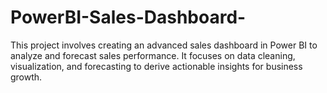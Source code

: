 # PowerBI-Sales-Dashboard-
This project involves creating an advanced sales dashboard in Power BI to analyze and forecast sales performance. It focuses on data cleaning, visualization, and forecasting to derive actionable insights for business growth.
